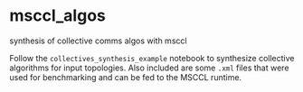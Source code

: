 # msccl_algos
synthesis of collective comms algos with msccl

Follow the `collectives_synthesis_example` notebook to synthesize collective algorithms for input topologies. Also included are some `.xml` files that were used for benchmarking and can be fed to the MSCCL runtime.
